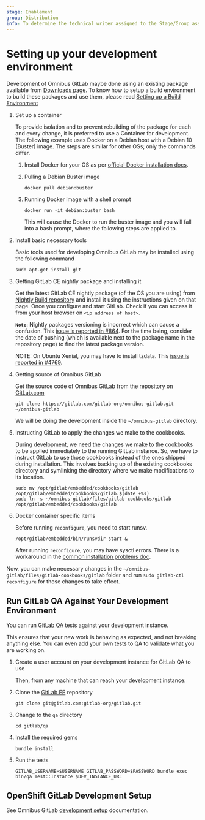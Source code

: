 ```yaml
---
stage: Enablement
group: Distribution
info: To determine the technical writer assigned to the Stage/Group associated with this page, see https://about.gitlab.com/handbook/engineering/ux/technical-writing/#designated-technical-writers
---
```


# Setting up your development environment

Development of Omnibus GitLab maybe done using an existing package available
from [Downloads page](https://about.gitlab.com/install/). To know how to setup
a build environment to build these packages and use them, please read [Setting
up a Build Environment](../build/build_package.md#preparing-a-build-environment)

1. Set up a container

   To provide isolation and to prevent rebuilding of the package for each and
   every change, it is preferred to use a Container for development. The
   following example uses Docker on a Debian host with a Debian 10 (Buster) image.
   The steps are similar for other OSs; only the commands differ.

   1. Install Docker for your OS as per [official Docker installation docs](https://docs.docker.com/install/).

   1. Pulling a Debian Buster image

      ```shell
      docker pull debian:buster
      ```

   1. Running Docker image with a shell prompt

      ```shell
      docker run -it debian:buster bash
      ```

      This will cause the Docker to run the buster image and you will fall into a
      bash prompt, where the following steps are applied to.

1. Install basic necessary tools

   Basic tools used for developing Omnibus GitLab may be installed using the
   following command

   ```shell
   sudo apt-get install git
   ```

1. Getting GitLab CE nightly package and installing it

   Get the latest GitLab CE nightly package (of the OS you are using) from
   [Nightly Build repository](https://packages.gitlab.com/gitlab/nightly-builds)
   and install it using the instructions given on that page. Once you configure
   and start GitLab. Check if you can access it from your host browser on
   `<ip address of host>`.

   **`Note`**: Nightly packages versioning is incorrect which can cause a
   confusion. This [issue is reported in #864](https://gitlab.com/gitlab-org/omnibus-gitlab/-/issues/864).
   For the time being, consider the date of pushing (which is available next
   to the package name in the repository page) to find the latest package version.

   NOTE:
   On Ubuntu Xenial, you may have to install tzdata. This
   [issue is reported in #4769](https://gitlab.com/gitlab-org/omnibus-gitlab/-/issues/4679).

1. Getting source of Omnibus GitLab

   Get the source code of Omnibus GitLab from the [repository on GitLab.com](https://gitlab.com/gitlab-org/omnibus-gitlab)

   ```shell
   git clone https://gitlab.com/gitlab-org/omnibus-gitlab.git ~/omnibus-gitlab
   ```

   We will be doing the development inside the `~/omnibus-gitlab` directory.

1. Instructing GitLab to apply the changes we make to the cookbooks.

   During development, we need the changes we make to the cookbooks to be
   applied immediately to the running GitLab instance. So, we have to instruct
   GitLab to use those cookbooks instead of the ones shipped during
   installation. This involves backing up of the existing cookbooks directory
   and symlinking the directory where we make modifications to its location.

   ```shell
   sudo mv /opt/gitlab/embedded/cookbooks/gitlab /opt/gitlab/embedded/cookbooks/gitlab.$(date +%s)
   sudo ln -s ~/omnibus-gitlab/files/gitlab-cookbooks/gitlab /opt/gitlab/embedded/cookbooks/gitlab
   ```

1. Docker container specific items

   Before running `reconfigure`, you need to start runsv.

   ```shell
   /opt/gitlab/embedded/bin/runsvdir-start &
   ```

   After running `reconfigure`, you may have sysctl errors. There is a workaround in the [common installation problems doc](../common_installation_problems/README.md#failed-to-modify-kernel-parameters-with-sysctl).

Now, you can make necessary changes in the
`~/omnibus-gitlab/files/gitlab-cookbooks/gitlab` folder and run `sudo gitlab-ctl reconfigure`
for those changes to take effect.

## Run GitLab QA Against Your Development Environment

You can run [GitLab QA](https://gitlab.com/gitlab-org/gitlab-qa) tests against your development instance.

This ensures that your new work is behaving as expected, and not breaking anything else. You can even add your own tests to QA to validate what you are working on.

1. Create a user account on your development instance for GitLab QA to use

   Then, from any machine that can reach your development instance:

1. Clone the [GitLab EE](https://gitlab.com/gitlab-org/gitlab) repository

   ```shell
   git clone git@gitlab.com:gitlab-org/gitlab.git
   ```

1. Change to the `qa` directory

   ```shell
   cd gitlab/qa
   ```

1. Install the required gems

   ```shell
   bundle install
   ```

1. Run the tests

   ```shell
   GITLAB_USERNAME=$USERNAME GITLAB_PASSWORD=$PASSWORD bundle exec bin/qa Test::Instance $DEV_INSTANCE_URL
   ```

## OpenShift GitLab Development Setup

See Omnibus GitLab [development setup](openshift/README.md) documentation.
